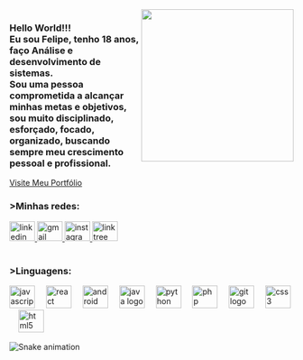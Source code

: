 <img align="right" height="270" src="https://felipervnk.github.io/Portfolio/images/porto.jpg"  />



<h3 align="left">Hello World!!!<br>Eu sou Felipe, tenho 18 anos, faço Análise e desenvolvimento de sistemas.<br>Sou uma pessoa comprometida a alcançar minhas metas e objetivos, sou muito disciplinado, esforçado, focado, organizado, buscando sempre meu crescimento pessoal e profissional.</h3>
<a href="https://felipervnk.github.io/Portfolio/" target="_blank"  >
        Visite Meu Portfólio
    </a>

</br>
<h3>>Minhas redes:</h3>
<div align="left">
  <a href="https://www.linkedin.com/in/felipe-schmidt-288600283/" target="_blank">
    <img src="https://raw.githubusercontent.com/maurodesouza/profile-readme-generator/master/src/assets/icons/social/linkedin/default.svg" width="45" height="35" alt="linkedin logo"  />
  </a>
  <a href="mailto:felipervnk@gmail.com" target="_blank">
    <img src="https://raw.githubusercontent.com/maurodesouza/profile-readme-generator/master/src/assets/icons/social/gmail/default.svg" width="45" height="35" alt="gmail logo"  />
  </a>
  <a href="https://www.instagram.com/felipervnk/" target="_blank">
    <img src="https://raw.githubusercontent.com/maurodesouza/profile-readme-generator/master/src/assets/icons/social/instagram/default.svg" width="45" height="35" alt="instagram logo"  />
  </a>
  <a href="https://felipervnk.github.io/SocialMediaLinks/" target="_blank">
    <img src="https://raw.githubusercontent.com/maurodesouza/profile-readme-generator/master/src/assets/icons/social/linktree/default.svg" width="45" height="35" alt="linktree logo"  />
  </a>
</div>

</br>
<h3>>Linguagens:</h3>
<div align="left">
  <img src="https://cdn.jsdelivr.net/gh/devicons/devicon/icons/javascript/javascript-plain.svg" width="45" height="40" alt="javascript logo"  />
  <img width="12" />
  <img src="https://cdn.simpleicons.org/react/61DAFB" width="45" height="40" alt="react logo"  />
  <img width="12" />
  <img src="https://cdn.jsdelivr.net/gh/devicons/devicon/icons/android/android-plain.svg" width="45" height="40" alt="android logo"  />
  <img width="12" />
  <img src="https://cdn.jsdelivr.net/gh/devicons/devicon/icons/java/java-original.svg" width="45" height="40" alt="java logo"  />
  <img width="12" />
  <img src="https://cdn.jsdelivr.net/gh/devicons/devicon/icons/python/python-original.svg" width="45" height="40" alt="python logo"  />
  <img width="12" />
  <img src="https://cdn.jsdelivr.net/gh/devicons/devicon/icons/php/php-original.svg" width="45" height="40" alt="php logo"  />
  <img width="12" />
  <img src="https://cdn.jsdelivr.net/gh/devicons/devicon/icons/git/git-plain.svg" width="45" height="40" alt="git logo"  />
  <img width="12" />
  <img src="https://cdn.jsdelivr.net/gh/devicons/devicon/icons/css3/css3-plain.svg" width="45" height="40" alt="css3 logo"  />
  <img width="12" />
  <img src="https://cdn.jsdelivr.net/gh/devicons/devicon/icons/html5/html5-plain.svg" width="45" height="40" alt="html5 logo"  />
</div>



![Snake animation](https://github.com/felipervnk/felipervnk/blob/output/github-contribution-grid-snake.svg)
